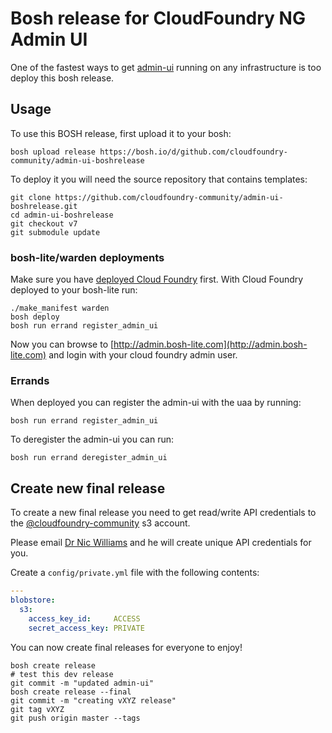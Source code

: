 Bosh release for CloudFoundry NG Admin UI
=========================================

One of the fastest ways to get [admin-ui](https://github.com/cloudfoundry-incubator/admin-ui) running on any infrastructure is too deploy this bosh release.

Usage
-----

To use this BOSH release, first upload it to your bosh:

```
bosh upload release https://bosh.io/d/github.com/cloudfoundry-community/admin-ui-boshrelease
```

To deploy it you will need the source repository that contains templates:

```
git clone https://github.com/cloudfoundry-community/admin-ui-boshrelease.git
cd admin-ui-boshrelease
git checkout v7
git submodule update
```

### bosh-lite/warden deployments

Make sure you have [deployed Cloud Foundry](https://github.com/cloudfoundry/bosh-lite#deploy-cloud-foundry) first. With Cloud Foundry deployed to your bosh-lite run:

```
./make_manifest warden
bosh deploy
bosh run errand register_admin_ui
```

Now you can browse to [http://admin.bosh-lite.com](http://admin.bosh-lite.com) and login with your cloud foundry admin user.

### Errands
When deployed you can register the admin-ui with the uaa by running:
```
bosh run errand register_admin_ui
```

To deregister the admin-ui you can run:
```
bosh run errand deregister_admin_ui
```

Create new final release
------------------------

To create a new final release you need to get read/write API credentials to the [@cloudfoundry-community](https://github.com/cloudfoundry-community) s3 account.

Please email [Dr Nic Williams](mailto:&#x64;&#x72;&#x6E;&#x69;&#x63;&#x77;&#x69;&#x6C;&#x6C;&#x69;&#x61;&#x6D;&#x73;&#x40;&#x67;&#x6D;&#x61;&#x69;&#x6C;&#x2E;&#x63;&#x6F;&#x6D;) and he will create unique API credentials for you.

Create a `config/private.yml` file with the following contents:

```yaml
---
blobstore:
  s3:
    access_key_id:     ACCESS
    secret_access_key: PRIVATE
```

You can now create final releases for everyone to enjoy!

```
bosh create release
# test this dev release
git commit -m "updated admin-ui"
bosh create release --final
git commit -m "creating vXYZ release"
git tag vXYZ
git push origin master --tags
```
